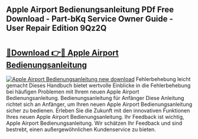 ## Apple Airport Bedienungsanleitung PDf Free Download - Part-bKq Service Owner Guide - User Repair Edition 9Qz2Q

# <h2><a href="http://df2h01.blite.top/?on=Apple+Airport+Bedienungsanleitung">🔗Download 👉🔴 Apple Airport Bedienungsanleitung</a></h2>

[![Apple Airport Bedienungsanleitung new download](https://i.imgur.com/lujVjoI.png)](http://df2h01.blite.top/?on=Apple+Airport+Bedienungsanleitung)
Fehlerbehebung leicht gemacht Dieses Handbuch bietet wertvolle Einblicke in die Fehlerbehebung bei häufigen Problemen mit Ihrem neuen Apple Airport Bedienungsanleitung. Bedienungsanleitung für Anfänger Diese Anleitung richtet sich an Anfänger, um Ihren neuen Apple Airport Bedienungsanleitung sicher zu bedienen. Erleben Sie die Zukunft mit den innovativen Funktionen Ihres neuen Apple Airport Bedienungsanleitung. Ihr Feedback ist wichtig, Apple Airport Bedienungsanleitung. Wir schätzen Ihr Feedback und sind bestrebt, einen außergewöhnlichen Kundenservice zu bieten.
